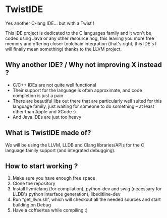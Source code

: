 TwistIDE
========

Yes another C-lang IDE… but with a Twist !

This IDE project is dedicated to the C languages family and it won't be coded using Java or any other resource hog, this leaving you more free memory and offering closer toolchain integration (that's right, this IDE's I will finally mean something) thanks to the LLVM project.

Why another IDE? / Why not improving X instead ?
------------------------------------------------

-   C/C++ IDEs are not quite well functional
-   Their support for the language is often approximate, and code completion is just a pain
-   There are beautiful libs out there that are particularly well suited for this language family, just waiting for someone to do something – at least other than Apple and XCode :)
-   And Java IDEs are just too heavy


What is TwistIDE made of?
-------------------------

We will be using the LLVM, LLDB and Clang libraries/APIs for the C language family support (and integrated debugging).


How to start working ?
----------------------

1.  Make sure you have enough free space
2.  Clone the repository
3.  Install llvm/clang (for compilation), python-dev and swig (necessary for LLDB's python interface generation), libeditline-dev
4.  Run “get_llvm.sh”, which will checkout all the needed sources and start building on Debug
5.  Have a coffee/tea while compiling :)

